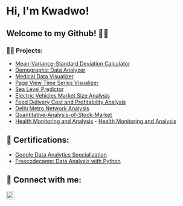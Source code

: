 <h1>Hi, I'm Kwadwo!</h1>

<h2>Welcome to my Github! 🤩🤝</h2>

<h3>👨‍💻 Projects:</h3>


- [Mean-Variance-Standard Deviation Calculator](https://github.com/KFrimps/Mean-Variance-Standard-Deviation-Calculator/blob/main/README.md)
- [Demographic Data Analyzer](https://github.com/KFrimps/Demographic-Data-Analyzer/blob/main/README.md)
- [Medical Data Visualizer](https://github.com/KFrimps/Medical-Data-Visualizer/blob/main/README.md)
- [Page View Time Series Visualizer](https://github.com/KFrimps/Page-View-Time-Series-Visualizer/blob/main/README.md)
- [Sea Level Predictor](https://github.com/KFrimps/Sea-Level-Predictor/edit/main/README.md)
- [Electric Vehicles Market Size Analysis](https://github.com/KFrimps/Electric-Vehicles-Market-Size-Analysis/blob/main/README.md)
- [Food Delivery Cost and Profitability Analysis](https://github.com/KFrimps/Food-Delivery-Cost-and-Profitability-Analysis/blob/main/README.md)
- [Delhi Metro Network Analysis](https://github.com/KFrimps/Delhi-Metro-Network-Analysis/blob/main/README.md)
- [Quantitative-Analysis-of-Stock-Market](https://github.com/KFrimps/Quantitative-Analysis-of-Stock-Market/blob/main/README.md)
- [Health Monitoring and Analysis](https://github.com/KFrimps/Health-Monitoring-and-Analysis/blob/main/README.md)              - [Health Monitoring and Analysis](https://github.com/KFrimps/Health-Monitoring-and-Analysis/blob/main/README.md)

<h2>📜 Certifications:</h2>

- [Google Data Analytics Specialization](https://www.coursera.org/account/accomplishments/specialization/J9WA723K8FQS)
- [Freecodecamp: Data Analysis with Python](https://www.freecodecamp.org/certification/KFRIMPS/data-analysis-with-python-v7)

<h2> 🤳 Connect with me:</h2>



[<img align="left" alt="JoshMadakor | LinkedIn" width="22px" src="https://cdn.jsdelivr.net/npm/simple-icons@v3/icons/linkedin.svg" />][linkedin]





[linkedin]: www.linkedin.com/in/kwadwo-frimpong


<!--
**joshmadakor1/joshmadakor1** is a ✨ _special_ ✨ repository because its `README.md` (this file) appears on your GitHub profile.

Here are some ideas to get you started:

- 🔭 I’m currently working on ...
- 🌱 I’m currently learning ...
- 👯 I’m looking to collaborate on ...
- 🤔 I’m looking for help with ...
- 💬 Ask me about ...
- 📫 How to reach me: ...
- 😄 Pronouns: ...
- ⚡ Fun fact: ...
-->
